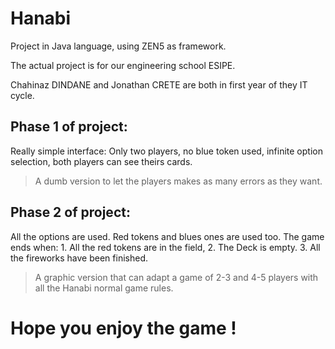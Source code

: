 # Hanabi
Project in Java language, using ZEN5 as framework.

The actual project is for our engineering school ESIPE.

Chahinaz DINDANE and Jonathan CRETE are both in first year of they IT cycle.

## Phase 1 of project:
Really simple interface: Only two players, no blue token used, infinite option selection, both players can see theirs cards.
> A dumb version to let the players makes as many errors as they want.

## Phase 2 of project:
All the options are used.
Red tokens and blues ones are used too.
The game ends when: 1. All the red tokens are in the field,
                    2. The Deck is empty.
                    3. All the fireworks have been finished.
> A graphic version that can adapt a game of 2-3 and 4-5 players with all the Hanabi normal game rules.



# Hope you enjoy the game !
